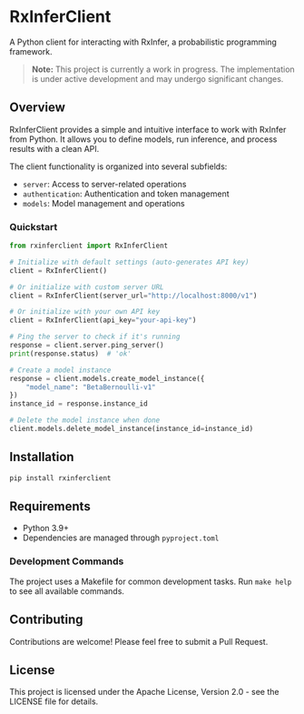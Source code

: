 # RxInferClient

A Python client for interacting with RxInfer, a probabilistic programming framework.

> **Note:** This project is currently a work in progress. The implementation is under active development and may undergo significant changes.

## Overview

RxInferClient provides a simple and intuitive interface to work with RxInfer from Python. It allows you to define models, run inference, and process results with a clean API.

The client functionality is organized into several subfields:
- `server`: Access to server-related operations
- `authentication`: Authentication and token management
- `models`: Model management and operations

### Quickstart

```python
from rxinferclient import RxInferClient

# Initialize with default settings (auto-generates API key)
client = RxInferClient()

# Or initialize with custom server URL
client = RxInferClient(server_url="http://localhost:8000/v1")

# Or initialize with your own API key
client = RxInferClient(api_key="your-api-key")

# Ping the server to check if it's running
response = client.server.ping_server()
print(response.status)  # 'ok'

# Create a model instance
response = client.models.create_model_instance({ 
    "model_name": "BetaBernoulli-v1"
})
instance_id = response.instance_id

# Delete the model instance when done
client.models.delete_model_instance(instance_id=instance_id)
```

## Installation

```bash
pip install rxinferclient
```

## Requirements

- Python 3.9+
- Dependencies are managed through `pyproject.toml`

### Development Commands

The project uses a Makefile for common development tasks. Run `make help` to see all available commands.

## Contributing

Contributions are welcome! Please feel free to submit a Pull Request.

## License

This project is licensed under the Apache License, Version 2.0 - see the LICENSE file for details.